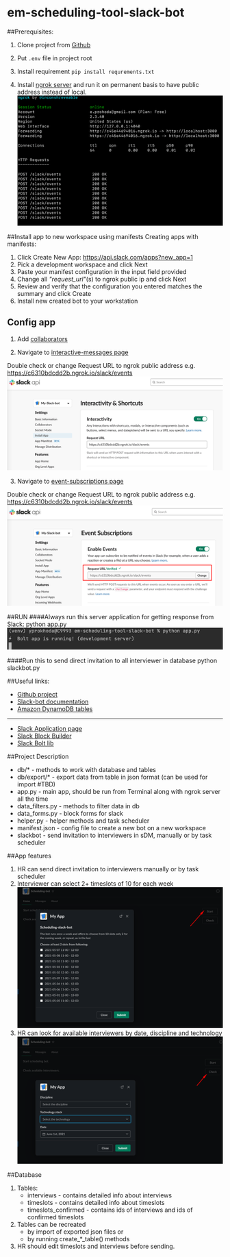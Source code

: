 # em-scheduling-tool-slack-bot

##Prerequisites:
1. Clone project from [Github](https://github.com/griddynamics/em-scheduling-tool-slack-bot)
2. Put `.env` file in project root
3. Install requirement
`pip install requrements.txt`
   
4. Install [ngrok server](https://ngrok.com/) and run it on permanent basis to have public address instead of local.
![img.png](doc/run_ngrok.png)
   

##Install app to new workspace using manifests
Creating apps with manifests:
1. Click Create New App: https://api.slack.com/apps?new_app=1
2. Pick a development workspace and click Next
3. Paste your manifest configuration in the input field provided 
4. Change all _"request_url"_(s) to ngrok public ip and click Next
5. Review and verify that the configuration you entered matches the summary and click Create
6. Install new created bot to your workstation

## Config app
1. Add [collaborators](https://app.slack.com/app-settings/T021Y2J1L2K/A022VUNSVL1/collaborators)
   
2. Navigate to [interactive-messages page](https://api.slack.com/apps/A022VUNSVL1/interactive-messages?)

Double check or change Request URL to ngrok public address e.g. https://c6310bdcdd2b.ngrok.io/slack/events
![img.png](doc/slackapi_interactivity.png)   

3. Navigate to [event-subscriptions page](https://api.slack.com/apps/A022VUNSVL1/event-subscriptions?)

Double check or change Request URL to ngrok public address e.g. https://c6310bdcdd2b.ngrok.io/slack/events
![img.png](doc/slackapi_event_subscription.png)




##RUN
####Always run this server application for getting response from Slack:
    python app.py 
![img.png](doc/run_app.png)

####Run this to send direct invitation to all interviewer in database
    python slackbot.py


##Useful links:
* [Github project](https://github.com/griddynamics/em-scheduling-tool-slack-bot)
* [Slack-bot documentation](https://docs.google.com/document/d/1NNvzWUx9H_EDCAE2Y0m8wQwGFdfnC2OYSwweE2mlUtc/edit?ts=60ab7658)
* [Amazon DynamoDB tables](https://eu-central-1.console.aws.amazon.com/dynamodbv2/home?region=eu-central-1#tables)
---
* [Slack Application page](https://api.slack.com/apps/A022VUNSVL1?created=1)
* [Slack Block Builder](https://app.slack.com/block-kit-builder/T021Y2J1L2K#%7B%22blocks%22:%5B%5D%7D)
* [Slack Bolt lib](https://slack.dev/bolt-python/tutorial/getting-started)


##Project Description
* db/* - methods to work with database and tables
* db/export/* - export data from table in json format (can be used for import #TBD)
* app.py - main app, should be run from Terminal along with ngrok server all the time
* data_filters.py - methods to filter data in db
* data_forms.py - block forms for slack
* helper.py - helper methods and task scheduler
* manifest.json - config file to create a new bot on a new workspace
* slackbot - send invitation to interviewers in sDM, manually or by task scheduler


##App features
1. HR can send direct invitation to interviewers manually or by task scheduler
2. Interviewer can select 2+ timeslots of 10 for each week
   ![img.png](doc/slack_select_timeslots.png)
3. HR can look for available interviewers by date, discipline and technology
    ![img.png](doc/slack_check_interviewers.png)
   
##Database
1. Tables:
   * interviews - contains detailed info about interviews
   * timeslots - contains detailed info about timeslots
   * timeslots_confirmed - contains ids of interviews and ids of confirmed timeslots
2. Tables can be recreated 
   * by import of exported json files or
   * by running create_*_table() methods 
3. HR should edit timeslots and interviews before sending.